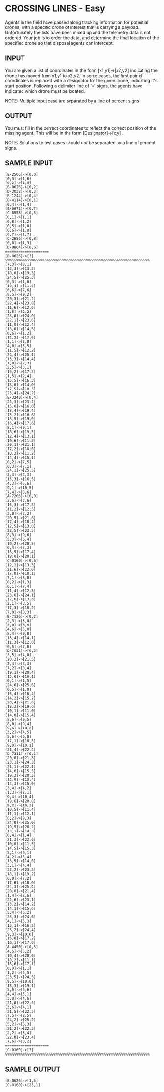 <!-- RATING: EASY -->
<!-- NAME:  CROSSING LINES -->
<!-- GENERATOR: generate.pl -->
# CROSSING LINES - Easy

Agents in the field have passed along tracking information for potential drones, with a specific drone of interest that is carrying a payload. Unfortunately the lists have been mixed up and the telemetry data is not ordered. Your job is to order the data, and determine the final location of the specified drone so that disposal agents can intercept.

## INPUT
You are given a list of coordinates in the form [x1,y1]->[x2,y2] indicating the drone has moved from x1,y1 to x2,y2. In some cases, the first pair of coordinates is replaced with a designator for the given drone, indicating it's start position. Following a delimiter line of '=' signs, the agents have indicated which drone must be located. 

NOTE: Multiple input case are separated by a line of percent signs

## OUTPUT
You must fill in the correct coordinates to reflect the correct position of the missing agent. This will be in the form [Designator]->[x,y] .

NOTE: Solutions to test cases should *not* be separated by a line of percent signs.

## SAMPLE INPUT
	[E-2506]->[0,0]
	[0,3]->[1,6]
	[0,2]->[1,5]
	[B-0626]->[0,2]
	[D-3032]->[0,3]
	[B-1244]->[0,4]
	[B-4114]->[0,1]
	[0,4]->[1,4]
	[E-6872]->[0,7]
	[C-8558]->[0,5]
	[0,1]->[1,1]
	[0,8]->[1,2]
	[0,5]->[1,0]
	[0,6]->[1,8]
	[0,7]->[1,7]
	[C-2686]->[0,8]
	[0,0]->[1,3]
	[D-0864]->[0,6]
	====================
	[B-0626]->[?]
	%%%%%%%%%%%%%%%%%%%%%%%%%%%%%%%%%%%%%%%%%%%%%%%%%%%%%%%%%%%%%%%%%%
	[7,3]->[8,1]
	[12,3]->[13,2]
	[18,0]->[19,3]
	[24,5]->[25,3]
	[0,3]->[1,6]
	[10,4]->[11,6]
	[6,6]->[7,6]
	[8,5]->[9,2]
	[20,3]->[21,2]
	[22,4]->[23,0]
	[11,6]->[12,6]
	[1,6]->[2,2]
	[23,0]->[24,0]
	[22,1]->[23,6]
	[11,0]->[12,4]
	[13,0]->[14,5]
	[0,6]->[1,2]
	[12,2]->[13,6]
	[1,1]->[2,0]
	[4,0]->[5,5]
	[11,5]->[12,2]
	[24,4]->[25,1]
	[13,3]->[14,4]
	[1,0]->[2,3]
	[2,5]->[3,1]
	[16,2]->[17,3]
	[1,5]->[2,4]
	[15,5]->[16,3]
	[13,6]->[14,0]
	[17,5]->[18,3]
	[23,4]->[24,2]
	[E-3240]->[0,4]
	[22,3]->[23,2]
	[15,0]->[16,0]
	[18,4]->[19,4]
	[15,2]->[16,6]
	[18,5]->[19,0]
	[16,4]->[17,6]
	[8,1]->[9,1]
	[18,6]->[19,5]
	[12,4]->[13,1]
	[10,6]->[11,3]
	[20,1]->[21,1]
	[17,2]->[18,6]
	[10,3]->[11,2]
	[14,4]->[15,1]
	[6,2]->[7,5]
	[6,3]->[7,1]
	[24,1]->[25,5]
	[3,3]->[4,3]
	[15,3]->[16,5]
	[4,3]->[5,6]
	[9,1]->[10,5]
	[7,4]->[8,6]
	[A-7206]->[0,0]
	[2,6]->[3,6]
	[16,3]->[17,5]
	[11,2]->[12,5]
	[2,0]->[3,2]
	[20,5]->[21,6]
	[17,4]->[18,4]
	[12,5]->[13,0]
	[22,5]->[23,5]
	[8,3]->[9,6]
	[5,3]->[6,4]
	[19,2]->[20,5]
	[6,4]->[7,3]
	[16,5]->[17,4]
	[19,0]->[20,1]
	[C-0160]->[0,6]
	[12,1]->[13,5]
	[21,6]->[22,0]
	[17,0]->[18,1]
	[7,1]->[8,0]
	[0,2]->[1,3]
	[6,1]->[7,4]
	[11,4]->[12,3]
	[23,6]->[24,1]
	[12,6]->[13,3]
	[2,1]->[3,5]
	[17,3]->[18,2]
	[7,0]->[8,3]
	[B-7126]->[0,2]
	[2,3]->[3,0]
	[5,0]->[6,5]
	[4,6]->[5,0]
	[8,4]->[9,0]
	[13,4]->[14,1]
	[11,3]->[12,0]
	[6,5]->[7,0]
	[D-7031]->[0,3]
	[3,5]->[4,0]
	[20,2]->[21,5]
	[2,4]->[3,3]
	[7,2]->[8,4]
	[19,1]->[20,4]
	[15,6]->[16,1]
	[0,1]->[1,5]
	[24,6]->[25,6]
	[0,5]->[1,0]
	[15,4]->[16,4]
	[14,2]->[15,2]
	[20,4]->[21,0]
	[18,2]->[19,6]
	[10,1]->[11,0]
	[14,0]->[15,4]
	[8,6]->[9,5]
	[8,0]->[9,4]
	[9,6]->[10,2]
	[3,2]->[4,5]
	[5,6]->[6,0]
	[17,1]->[18,5]
	[9,0]->[10,1]
	[21,4]->[22,4]
	[D-7311]->[0,1]
	[20,6]->[21,3]
	[23,1]->[24,3]
	[21,1]->[22,1]
	[14,6]->[15,5]
	[19,3]->[20,3]
	[12,0]->[13,4]
	[14,3]->[15,0]
	[3,4]->[4,2]
	[1,3]->[2,1]
	[9,4]->[10,4]
	[19,6]->[20,0]
	[9,2]->[10,3]
	[10,5]->[11,4]
	[11,1]->[12,1]
	[8,2]->[9,3]
	[24,0]->[25,0]
	[19,5]->[20,2]
	[13,1]->[14,3]
	[0,4]->[1,4]
	[21,3]->[22,6]
	[10,0]->[11,5]
	[14,5]->[15,3]
	[5,1]->[6,1]
	[4,2]->[5,4]
	[13,5]->[14,6]
	[3,1]->[4,4]
	[22,2]->[23,3]
	[18,1]->[19,2]
	[6,0]->[7,2]
	[17,6]->[18,0]
	[24,3]->[25,4]
	[20,0]->[21,4]
	[1,4]->[2,6]
	[22,6]->[23,1]
	[13,2]->[14,2]
	[14,1]->[15,6]
	[5,4]->[6,2]
	[23,3]->[24,6]
	[4,1]->[5,3]
	[15,1]->[16,2]
	[23,2]->[24,4]
	[9,3]->[10,6]
	[16,0]->[17,2]
	[16,1]->[17,0]
	[A-4450]->[0,5]
	[4,5]->[5,2]
	[19,4]->[20,6]
	[10,2]->[11,1]
	[16,6]->[17,1]
	[0,0]->[1,1]
	[1,2]->[2,5]
	[23,5]->[24,5]
	[9,5]->[10,0]
	[18,3]->[19,1]
	[5,5]->[6,6]
	[4,4]->[5,1]
	[3,0]->[4,6]
	[21,0]->[22,2]
	[3,6]->[4,1]
	[21,5]->[22,5]
	[7,5]->[8,5]
	[24,2]->[25,2]
	[5,2]->[6,3]
	[21,2]->[22,3]
	[2,2]->[3,4]
	[22,0]->[23,4]
	[7,6]->[8,2]
	====================
	[C-0160]->[?]
	%%%%%%%%%%%%%%%%%%%%%%%%%%%%%%%%%%%%%%%%%%%%%%%%%%%%%%%%%%%%%%%%%%

## SAMPLE OUTPUT
	[B-0626]->[1,5]
	[C-0160]->[25,1]

